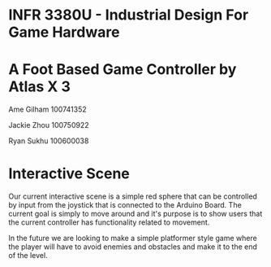 # INFR 3380U - Industrial Design For Game Hardware

# A Foot Based Game Controller by Atlas X 3

Ame Gilham 100741352

Jackie Zhou 100750922

Ryan Sukhu 100600038

# Interactive Scene

Our current interactive scene is a simple red sphere that can be controlled by input from the joystick that is connected to the Arduino Board. The current goal is simply to move around and it's purpose is to show users that the current controller has functionality related to movement.

In the future we are looking to make a simple platformer style game where the player will have to avoid enemies and obstacles and make it to the end of the level.  
